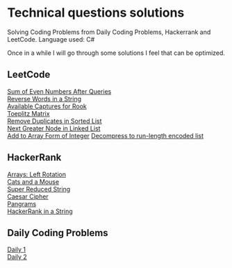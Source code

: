 # Technical questions solutions


Solving Coding Problems from Daily Coding Problems, Hackerrank and LeetCode. Language used: C#

Once in a while I will go through some solutions I feel that can be optimized.

## LeetCode
  
[Sum of Even Numbers After Queries](https://github.com/luisdeol/coding-problems/blob/master/leetcode/SumEvenAfterQuery/Program.cs)  
[Reverse Words in a String](https://github.com/luisdeol/coding-problems/blob/master/leetcode/ReverseWordsInAString/Program.cs)  
[Available Captures for Rook](https://github.com/luisdeol/coding-problems/blob/master/leetcode/AvailableCapturesForRook/Program.cs)  
[Toeplitz Matrix](https://github.com/luisdeol/coding-problems/blob/master/leetcode/ToeplitzMatrix/Program.cs)  
[Remove Duplicates in Sorted List](https://github.com/luisdeol/coding-problems/blob/master/leetcode/RemoveDuplicatesSortedLinkedList/Program.cs)    
[Next Greater Node in Linked List](https://github.com/luisdeol/coding-problems/blob/master/leetcode/NextGreaterNodeLinkedList/Program.cs)  
[Add to Array Form of Integer](https://github.com/luisdeol/coding-problems/blob/master/leetcode/AddToArrayForm/Program.cs)
[Decompress to run-length encoded list](https://github.com/luisdeol/coding-problems/blob/master/leetcode/DecompressRLElist/Program.cs)

## HackerRank

[Arrays: Left Rotation](https://github.com/luisdeol/coding-problems/blob/master/hackerrank/LeftRotation/Program.cs)  
[Cats and a Mouse](https://github.com/luisdeol/coding-problems/blob/master/hackerrank/CatsAndMouse/Program.cs)  
[Super Reduced String](https://github.com/luisdeol/coding-problems/blob/master/hackerrank/SuperReducedString/Program.cs)  
[Caesar Cipher](https://github.com/luisdeol/coding-problems/blob/master/hackerrank/CaesarCipher/Program.cs)   
[Pangrams](https://github.com/luisdeol/coding-problems/blob/master/hackerrank/Pangrams/Program.cs)  
[HackerRank in a String](https://github.com/luisdeol/coding-problems/blob/master/hackerrank/HackerRankInString/Program.cs)  

## Daily Coding Problems
[Daily 1](https://github.com/luisdeol/coding-problems/blob/master/daily/daily-1/Program.cs)  
[Daily 2](https://github.com/luisdeol/coding-problems/blob/master/daily/daily-2/Program.cs)  
